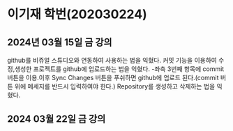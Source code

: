 # 이기재 학번(202030224)

## 2024년 03월 15일 금 강의
github를 비쥬얼 스튜디오와 연동하여 사용하는 법을 익혔다.
커밋 기능을 이용하여 수정,생성한 프로젝트를 github에 업로드하는 법을 익혔다.
-좌측 3번째 항목에 commit 버튼을 이용.이후 Sync Changes 버튼을 푸쉬하면 github에 업로드 된다.(commit 버튼 위에 메세지를 반드시 입력하여야 한다.)
Repository를 생성하고 삭제하는 법을 익혔다.
## 2024 03월 22일 금 강의
